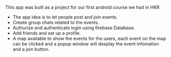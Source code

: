 This app was built as a project for our first android course we had in HKR

* The app idea is to let people post and join events.
* Create group chats related to the events.
* Authurize and authenticate login using firebase Database.
* Add friends and set up a profile.
* A map available to show the events for the users, each event on the map can be clicked and a popup window will desplay the event infomation and a join button.
